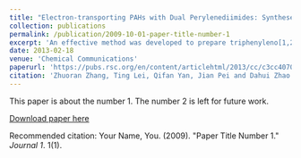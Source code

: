 ```yaml
---
title: "Electron-transporting PAHs with Dual Perylenediimides: Syntheses and Semiconductive Characterizations"
collection: publications
permalink: /publication/2009-10-01-paper-title-number-1
excerpt: 'An effective method was developed to prepare triphenyleno[1,2,3,4-ghi]perylenediimide derivatives, via ICl-induced annulation, dehalogenation, followed by photocyclization. A perylenediimide (PDI) dimer featuring a terphenyl bisethynylene linker was thereby transformed into a benzo[k]tetraphene fused with two benzoperylenediimides. These PDI derivatives exhibited electron mobility up to 0.079 cm2 V−1 s−1 in solution-processed thin film transistors.'
date: 2013-02-18
venue: 'Chemical Communications'
paperurl: 'https://pubs.rsc.org/en/content/articlehtml/2013/cc/c3cc40704g'
citation: 'Zhuoran Zhang, Ting Lei, Qifan Yan, Jian Pei and Dahui Zhao. &quot;Electron-transporting PAHs with Dual Perylenediimides: Syntheses and Semiconductive Characterizations&quot; <i>Chem. Commun.</i> <strong>2013</strong>, <i>49</i>, 2882-2884.'
---
```

This paper is about the number 1. The number 2 is left for future work.

[Download paper here](http://academicpages.github.io/files/paper1.pdf)

Recommended citation: Your Name, You. (2009). "Paper Title Number 1." <i>Journal 1</i>. 1(1).